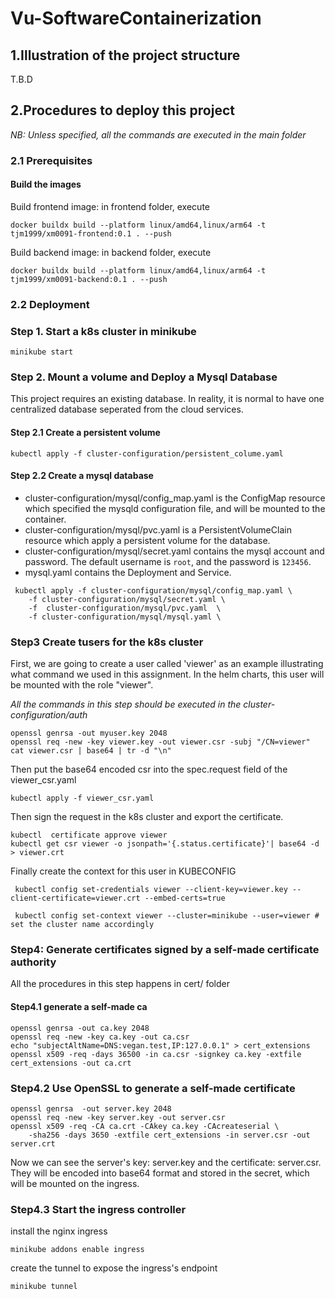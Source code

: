 # Vu-SoftwareContainerization
## 1.Illustration of the project structure
T.B.D

## 2.Procedures to deploy this project
*NB: Unless specified, all the commands are executed in the main folder*
### 2.1 Prerequisites
#### Build the images
Build frontend image: in frontend folder, execute
```
docker buildx build --platform linux/amd64,linux/arm64 -t tjm1999/xm0091-frontend:0.1 . --push
```

Build backend image: in backend folder, execute
```
docker buildx build --platform linux/amd64,linux/arm64 -t tjm1999/xm0091-backend:0.1 . --push
```

### 2.2 Deployment 
### Step 1. Start a k8s cluster in minikube
```shell
minikube start
```
### Step 2. Mount a volume and Deploy a Mysql Database
This project requires an existing database. In reality, it is normal to have one centralized database seperated from the cloud services.

#### Step 2.1 Create a persistent volume
```shell
kubectl apply -f cluster-configuration/persistent_colume.yaml
```
#### Step 2.2 Create a mysql database
- cluster-configuration/mysql/config_map.yaml is the ConfigMap resource which specified the mysqld configuration file, and will be mounted to the container.
- cluster-configuration/mysql/pvc.yaml is a PersistentVolumeClain resource which apply a persistent volume for the database.
- cluster-configuration/mysql/secret.yaml contains the mysql account and password. The default username is `root`, and the password is `123456`. 
- mysql.yaml contains the Deployment and Service.

```shell
 kubectl apply -f cluster-configuration/mysql/config_map.yaml \
    -f cluster-configuration/mysql/secret.yaml \
    -f  cluster-configuration/mysql/pvc.yaml  \
    -f cluster-configuration/mysql/mysql.yaml \
```

### Step3 Create tusers for the k8s cluster

First, we are going to create a user called 'viewer' as an example illustrating what command we used in this assignment. In the helm charts, this user will be mounted with the role "viewer".

*All the commands in this step should be executed in the cluster-configuration/auth*


```
openssl genrsa -out myuser.key 2048
openssl req -new -key viewer.key -out viewer.csr -subj "/CN=viewer"
cat viewer.csr | base64 | tr -d "\n"
```
Then put the base64 encoded csr into the spec.request field of the viewer_csr.yaml
```
kubectl apply -f viewer_csr.yaml  
```

Then sign the request in the k8s cluster and export the certificate.
```
kubectl  certificate approve viewer 
kubectl get csr viewer -o jsonpath='{.status.certificate}'| base64 -d > viewer.crt                              
```

Finally create the context for this user in KUBECONFIG
```
 kubectl config set-credentials viewer --client-key=viewer.key --client-certificate=viewer.crt --embed-certs=true

 kubectl config set-context viewer --cluster=minikube --user=viewer # set the cluster name accordingly

```

### Step4: Generate certificates signed by a self-made certificate authority
All the procedures in this step happens in cert/ folder
#### Step4.1 generate a self-made ca
```
openssl genrsa -out ca.key 2048
openssl req -new -key ca.key -out ca.csr
echo "subjectAltName=DNS:vegan.test,IP:127.0.0.1" > cert_extensions
openssl x509 -req -days 36500 -in ca.csr -signkey ca.key -extfile cert_extensions -out ca.crt
```

### Step4.2 Use OpenSSL to generate a self-made certificate 
```
openssl genrsa  -out server.key 2048 
openssl req -new -key server.key -out server.csr
openssl x509 -req -CA ca.crt -CAkey ca.key -CAcreateserial \
    -sha256 -days 3650 -extfile cert_extensions -in server.csr -out server.crt
```

Now we can see the server's key: server.key and the certificate: server.csr.
They will be encoded into base64 format and stored in the secret, which will be mounted on the ingress.
### Step4.3 Start the ingress controller
install the nginx ingress
```
minikube addons enable ingress 
```

create the tunnel to expose the ingress's endpoint
```
minikube tunnel 
```






